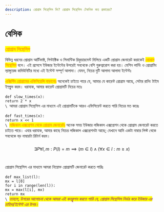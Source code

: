 ```yaml
---
description: প্রোগ্রাম সিন্থেসিস কি? প্রোগ্রাম সিন্থেসিস টেকনিক কত প্রকারের?
---
```


# বেসিক

### <mark style="color:orange;">**প্রোগ্রাম সিন্থেসিস**</mark>

বিভিন্ন ধরনের প্রোগ্রাম আর্টিফাক্ট, সিন্টাক্টিক ও সিমান্টিক রিকুয়ারমেন্ট মিলিয়ে একটি প্রোগ্রাম জেনারেট করাকেই <mark style="color:orange;">**প্রোগ্রাম সিন্থেসিস**</mark> বলে। এই প্রসেসে ইউজার ইন্টেন্টের উপরেই সবথেকে বেশি গুরুত্বারোপ করা হয়। মেশিন লার্নিং ও প্রোগ্রামিং ল্যাঙ্গুয়েজ কমিউনিটির মধ্যে এই ইন্টেন্ট সম্পূর্ণ আলাদা। যেমন, নিচের দুটি আলাদা আলাদা ইন্টেন্টঃ \
\
<mark style="color:orange;">**এক্সিস্টিং প্রোগ্রামের এফিসিয়েন্সি বাড়ানোঃ**</mark> অনেকেই চাইতে পারে যে, আমার যে কারেন্ট প্রোগ্রাম আছে, সেটার রানিং টাইম ইম্প্রুভ করব। ধরাযাক, আমার কারেন্ট প্রোগ্রামটি নিচের মতঃ\
\
`def slow_times(x):`\
&#x20;       `return 2 * x`\
``\
``আমরা প্রোগ্রাম সিন্থেসিস এর মাধ্যমে এই প্রোগ্রামটিকে আরও এফিসিয়েন্ট করতে পারি নিচের মত করেঃ\
\
`def fast_times(x):`\
&#x20;       `return x << 1`\
``\
``<mark style="color:orange;">**লজিকাল এক্সপ্রেশন থেকে প্রোগ্রাম জেনারেটঃ**</mark> অনেক সময় ইউজার লজিকাল এক্সপ্রেশন থেকে প্রোগ্রাম জেনারেট করতে চাইতে পারে। এবার ধরাযাক, আমার কাছে নিচের লজিকাল এক্সপ্রেশনটা আছে; যেখানে আমি একটা নাম্বার লিস্ট থেকে সবথেকে বড় নাম্বারটা রিটার্ন করব।\
\
$$\exists P \forall l, m: P(l) = m \implies (m \in l) \land (\forall x \in l: m \ge x)$$\
\
প্রোগ্রাম সিন্থেসিস এর মাধ্যমে আমরা নিম্নোক্ত প্রোগ্রামটি জেনারেট করতে পারিঃ\
\
`def max_list(l):`\
&#x20;      `mx = l[0]`\
&#x20;      `for i in range(len(l)):`\
&#x20;            `mx = max(l[i], mx)`\
&#x20;      `return mx`\
``\
``_<mark style="color:purple;">তাহলে, উপরের আলোচনা থেকে আমরা এই কনক্লুশন করতে পারি যে, প্রোগ্রাম সিন্থেসিস নির্ভর করে ইউজার এর চাহিদা/ইন্টেন্ট এর উপর।</mark>_
